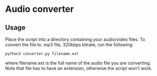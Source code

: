 # Audio converter

## Usage

Place the script into a directory containing your audio/video files. To convert the file to .mp3 file, 320kbps bitrate, run the following:
```
python3 converter.py filename.ext
```
where filename.ext is the full name of the audio file you are converting. Note that file has to have an extension, otherwise the script won't work.
